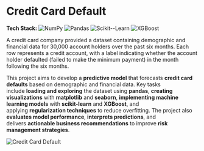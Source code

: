 # Credit Card Default

**Tech Stack:** ![NumPy](https://img.shields.io/badge/NumPy-013243?logo=numpy&logoColor=white) ![Pandas](https://img.shields.io/badge/Pandas-150458?logo=pandas&logoColor=white) ![Scikit--Learn](https://img.shields.io/badge/Scikit--Learn-F7931E?logo=scikit-learn&logoColor=white) ![XGBoost](https://img.shields.io/badge/XGBoost-F68712?logo=xgboost&logoColor=white)

A credit card company provided a dataset containing demographic and financial data for 30,000 account holders over the past six months. Each row represents a credit account, with a label indicating whether the account holder defaulted (failed to make the minimum payment) in the month following the six months.

This project aims to develop a **predictive model** that forecasts **credit card defaults** based on demographic and financial data. Key tasks include **loading and exploring** the dataset using **pandas**, **creating visualizations** with **matplotlib** and **seaborn**, **implementing machine learning models** with **scikit-learn** and **XGBoost**, and applying **regularization techniques** to reduce overfitting. The project also **evaluates model performance**, **interprets predictions**, and delivers **actionable business recommendations** to improve **risk management strategies**.

![Credit Card Default](https://github.com/yildiramdsa/credit_card_default/blob/main/images/credit_card_default.png)

